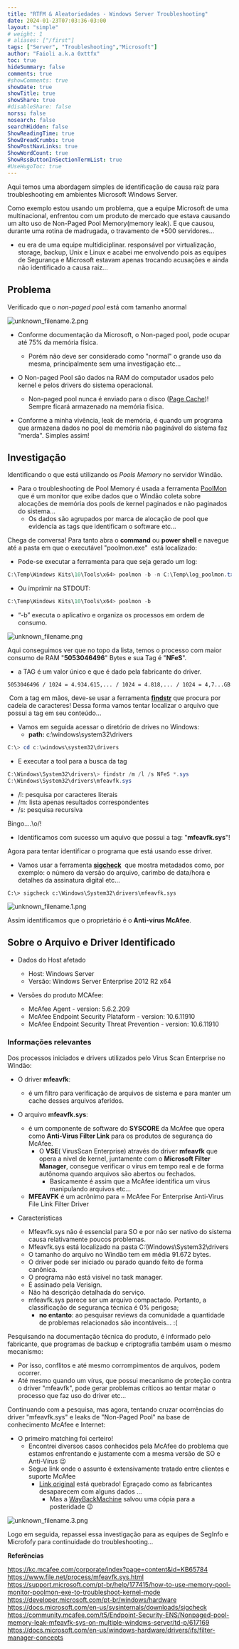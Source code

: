```yaml
---
title: "RTFM & Aleatoriedades - Windows Server Troubleshooting"
date: 2024-01-23T07:03:36-03:00
layout: "simple"
# weight: 1
# aliases: ["/first"]
tags: ["Server", "Troubleshooting","Microsoft"]
author: "Faioli a.k.a 0xttfx"
toc: true
hideSummary: false
comments: true
#showComments: true
showDate: true
showTitle: true
showShare: true
#disableShare: false
norss: false
nosearch: false
searchHidden: false
ShowReadingTime: true
ShowBreadCrumbs: true
ShowPostNavLinks: true
ShowWordCount: true
ShowRssButtonInSectionTermList: true
#UseHugoToc: true
---
```


Aqui temos uma abordagem simples de identificação de causa raiz para troubleshooting em ambientes Microsoft Windows Server.

Como exemplo estou usando um problema, que a equipe Microsoft de uma multinacional, enfrentou com um produto de mercado que estava causando um alto uso de Non-Paged Pool Memory(memory leak). E que causou, durante uma rotina de madrugada, o travamento de +500 servidores...

- eu era de uma equipe multidiciplinar. responsável por virtualização, storage, backup, Unix e Linux e acabei me envolvendo pois as equipes de Segurança e Microsoft estavam apenas trocando acusações e ainda não identificado a causa raiz... 

## Problema
Verificado que o *non-paged pool* está com tamanho anormal

![unknown_filename.2.png](/images/WindowsServerTroubleshooting/unknown_filename.2.png)

- Conforme documentação da Microsoft, o Non-paged pool, pode ocupar até 75% da memória física. 
	- Porém não deve ser considerado como "normal" o grande uso da mesma, principalmente sem uma investigação etc...

- O Non-paged Pool são dados na RAM do computador usados ​​pelo kernel e pelos drivers do sistema operacional. 
	- Non-paged pool nunca é enviado para o disco ([Page Cache](https://0xttfx.github.io/posts/pagecache/))!  Sempre ficará armazenado na memória física.

- Conforme a minha vivência, leak de memória, é quando um programa que armazena dados no pool de memória não paginável do sistema faz "merda". Simples assim!

## Investigação
Identificando o que está utilizando os *Pools Memory* no servidor Windão.

- Para o troubleshooting de Pool Memory é usada a ferramenta [PoolMon](https://learn.microsoft.com/pt-br/windows-hardware/drivers/devtest/poolmon) que é um monitor que exibe dados que o Windão coleta sobre alocações de memória dos pools de kernel paginados e não paginados do sistema... 
     - Os dados são agrupados por marca de alocação de pool que evidencia as tags que identificam o software etc... 

Chega de conversa! Para tanto abra o **command**  ou **power shell** e navegue até a pasta em que o executável "poolmon.exe"  está localizado:

- Pode-se executar a ferramenta para que seja gerado um log:

```powershell
C:\Temp\Windows Kits\10\Tools\x64> poolmon -b -n C:\Temp\log_poolmon.txt
```

- Ou imprimir na STDOUT:

```powershell
C:\Temp\Windows Kits\10\Tools\x64> poolmon -b
```
- “-b” executa o aplicativo e organiza os processos em ordem de consumo.

![unknown_filename.png](/images/WindowsServerTroubleshooting/unknown_filename.png)

Aqui conseguimos ver que no topo da lista, temos o processo com maior consumo de RAM "**5053046496**" Bytes e sua Tag é "**NFeS**".   
- a TAG é um valor único e que é dado pela fabricante do driver.
```text
5053046496 / 1024 = 4.934.615,... / 1024 = 4.818,... / 1024 = 4,7...GB
```

 Com a tag em mãos, deve-se usar a ferramenta [**findstr**](https://learn.microsoft.com/en-us/windows-server/administration/windows-commands/findstr) que procura por cadeia de caracteres! Dessa forma vamos tentar localizar o arquivo que possui a tag em seu conteúdo...

- Vamos em seguida acessar o diretório de drives no Windows:
    - **path:** c:\windows\system32\drivers

```powershell
C:\> cd c:\windows\system32\drivers
```
- E executar a tool para a busca da tag
```powershell
C:\Windows\System32\drivers\> findstr /m /l /s NFeS *.sys
C:\Windows\System32\drivers\mfeavfk.sys
```
- /l: pesquisa por caracteres literais
- /m: lista apenas resultados correspondentes
- /s: pesquisa recursiva

Bingo....\\o/! 
- Identificamos com sucesso um aquivo que possui a tag: "**mfeavfk.sys**"!

Agora para tentar identificar o programa que está usando esse driver. 
- Vamos usar a ferramenta [**sigcheck**](https://learn.microsoft.com/pt-br/sysinternals/downloads/sigcheck)  que mostra metadados como, por exemplo: o número da versão do arquivo, carimbo de data/hora e detalhes da assinatura digital etc...

```text
C:\> sigcheck c:\Windows\System32\drivers\mfeavfk.sys
```

![unknown_filename.1.png](/images/WindowsServerTroubleshooting/unknown_filename.1.png)

Assim identificamos que o proprietário é o **Anti-vírus McAfee**.

## Sobre o Arquivo e Driver Identificado

- Dados do Host afetado
	- Host: Windows Server
	- Versão: Windows Server Enterprise 2012 R2 x64

 - Versões do produto MCAfee:
	 - McAfee Agent - version: 5.6.2.209
	 - McAfee Endpoint Security Plataform - version: 10.6.11910
	 - McAfee Endpoint Security Threat Prevention - version: 10.6.11910

### Informações relevantes
Dos processos iniciados e drivers utilizados pelo Virus Scan Enterprise no Windão:

- O driver **mfeavfk**:
    - é um filtro para verificação de arquivos de sistema e para manter um cache desses arquivos aferidos.
  
- O arquivo **mfeavfk.sys**:
	- é um componente de software do **SYSCORE** da McAfee que opera como **Anti-Virus Filter Link** para os produtos de segurança do McAfee. 
		- O **VSE**( VirusScan Enterprise) através do driver **mfeavfk** que opera a nível de kernel, juntamente com o **Microsoft Filter Manager**, consegue verificar o vírus em tempo real e de forma autônoma quando arquivos são abertos ou fechados.
		    - Basicamente é assim que a McAfee identifica um vírus manipulando arquivos etc...
	- **MFEAVFK** é um acrônimo para = McAfee For Enterprise Anti-Virus File Link Filter Driver

- Características
	- Mfeavfk.sys não é essencial para SO e por não ser nativo do sistema causa relativamente poucos problemas.
	- Mfeavfk.sys está localizado na pasta C:\\Windows\\System32\\drivers
	- O tamanho do arquivo no Windão tem em média 91.672 bytes.
	- O driver pode ser iniciado ou parado quando feito de forma canônica.
	- O programa não está visível no task manager.
	- É assinado pela Verisign.
	- Não há descrição detalhada do serviço.
	- mfeavfk.sys parece ser um arquivo compactado. Portanto, a classificação de segurança técnica é 0% perigosa;
		- **no entanto**: ao pesquisar reviews da comunidade a quantidade de problemas relacionados são incontáveis... :(


Pesquisando na documentação técnica do produto, é informado pelo fabricante, que programas de backup e criptografia também usam o mesmo mecanismo:
- Por isso, conflitos e até mesmo corrompimentos de arquivos, podem ocorrer. 
- Até mesmo quando um vírus, que possui mecanismo de proteção contra o driver "mfeavfk", pode gerar problemas críticos ao tentar matar o processo que faz uso do driver etc... 

Continuando com a pesquisa, mas agora, tentando cruzar ocorrências do driver "mfeavfk.sys" e leaks de "Non-Paged Pool" na base de conhecimento McAfee e Internet:
- O primeiro matching foi certeiro!
	- Encontrei diversos casos conhecidos pela McAfee do problema que estamos enfrentando e justamente com a mesma versão de SO e Anti-Vírus 😉
	- Segue link onde o assunto é extensivamente tratado entre clientes e suporte McAfee
		- [Link original](<https://community.mcafee.com/t5/Endpoint-Security-ENS/Nonpaged-pool-memory-leak-mfeavfk-sys-on-multiple-windows-server/td-p/617169>) está quebrado! Egraçado como as fabricantes desaparecem com alguns dados ... 
			- Mas a [WayBackMachine](https://web.archive.org/web/20201028165000/https://community.mcafee.com/t5/Endpoint-Security-ENS/Nonpaged-pool-memory-leak-mfeavfk-sys-on-multiple-windows-server/td-p/617169) salvou uma cópia para a posteridade 😉

![unknown_filename.3.png](/images/WindowsServerTroubleshooting/unknown_filename.3.png)

Logo em seguida, repassei essa investigação para as equipes de SegInfo e Microfofy para continuidade do troubleshooting...


**Referências**

<https://kc.mcafee.com/corporate/index?page=content&id=KB65784>
<https://www.file.net/process/mfeavfk.sys.html>
<https://support.microsoft.com/pt-br/help/177415/how-to-use-memory-pool-monitor-poolmon-exe-to-troubleshoot-kernel-mode>
<https://developer.microsoft.com/pt-br/windows/hardware>
<https://docs.microsoft.com/en-us/sysinternals/downloads/sigcheck>
<https://community.mcafee.com/t5/Endpoint-Security-ENS/Nonpaged-pool-memory-leak-mfeavfk-sys-on-multiple-windows-server/td-p/617169>
<https://docs.microsoft.com/en-us/windows-hardware/drivers/ifs/filter-manager-concepts>

